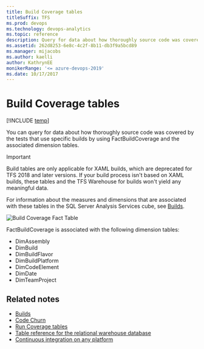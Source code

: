 ```yaml
---
title: Build Coverage tables
titleSuffix: TFS 
ms.prod: devops
ms.technology: devops-analytics
ms.topic: reference
description: Query for data about how thoroughly source code was covered by the tests that use specific builds.
ms.assetid: 262d8253-6e8c-4c2f-8b11-db3f9a5bcd89
ms.manager: mijacobs
ms.author: kaelli
author: KathrynEE
monikerRange: '<= azure-devops-2019'
ms.date: 10/17/2017
---
```



# Build Coverage tables

[!INCLUDE [temp](../_shared/tfs-report-platform-version.md)]

You can query for data about how thoroughly source code was covered by the tests that use specific builds by using FactBuildCoverage and the associated dimension tables.   

> [!IMPORTANT]  
> Build tables are only applicable for XAML builds, which are deprecated for TFS 2018 and later versions. If your build process isn't based on XAML builds, these tables and the TFS Warehouse for builds won't yield any meaningful data.  


For information about the measures and dimensions that are associated with these tables in the SQL Server Analysis Services cube, see [Builds](perspective-build-analyze-report-build-details-coverage.md).  
  
 ![Build Coverage Fact Table](_img/teamproj_factbuildcoverage.png "TeamProj_FactBuildCoverage")  
  
 FactBuildCoverage is associated with the following dimension tables:  
  
-   DimAssembly   
-   DimBuild    
-   DimBuildFlavor    
-   DimBuildPlatform    
-   DimCodeElement    
-   DimDate  
-   DimTeamProject  
  
## Related notes
-  [Builds](perspective-build-analyze-report-build-details-coverage.md)   
-  [Code Churn](../excel/code-coverage-excel-report.md)   
-  [Run Coverage tables](run-coverage-tables.md)    
-  [Table reference for the relational warehouse database](table-reference-relational-warehouse-database.md) 
- [Continuous integration on any platform](../../pipelines/overview.md) 
